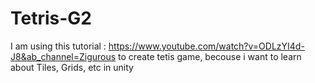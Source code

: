 # Tetris-G2
I am using this tutorial : https://www.youtube.com/watch?v=ODLzYI4d-J8&ab_channel=Zigurous to create tetis game, becouse i want to learn about Tiles, Grids, etc in unity  
